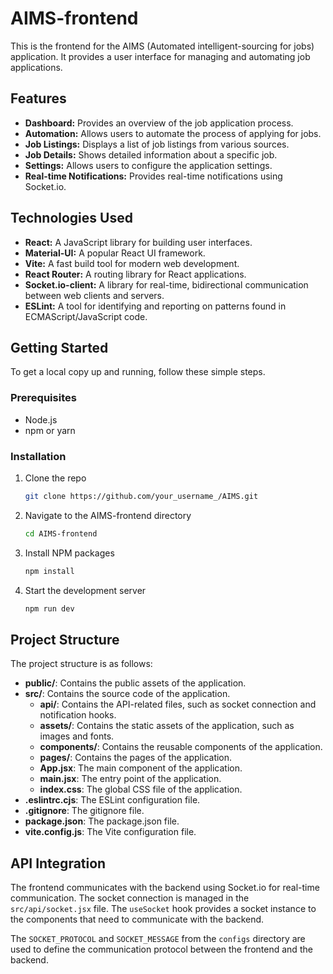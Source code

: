 # AIMS-frontend

This is the frontend for the AIMS (Automated intelligent-sourcing for jobs) application. It provides a user interface for managing and automating job applications.

## Features

- **Dashboard:** Provides an overview of the job application process.
- **Automation:** Allows users to automate the process of applying for jobs.
- **Job Listings:** Displays a list of job listings from various sources.
- **Job Details:** Shows detailed information about a specific job.
- **Settings:** Allows users to configure the application settings.
- **Real-time Notifications:** Provides real-time notifications using Socket.io.

## Technologies Used

- **React:** A JavaScript library for building user interfaces.
- **Material-UI:** A popular React UI framework.
- **Vite:** A fast build tool for modern web development.
- **React Router:** A routing library for React applications.
- **Socket.io-client:** A library for real-time, bidirectional communication between web clients and servers.
- **ESLint:** A tool for identifying and reporting on patterns found in ECMAScript/JavaScript code.

## Getting Started

To get a local copy up and running, follow these simple steps.

### Prerequisites

- Node.js
- npm or yarn

### Installation

1. Clone the repo
   ```sh
   git clone https://github.com/your_username_/AIMS.git
   ```
2. Navigate to the AIMS-frontend directory
   ```sh
   cd AIMS-frontend
   ```
3. Install NPM packages
   ```sh
   npm install
   ```
4. Start the development server
   ```sh
   npm run dev
   ```

## Project Structure

The project structure is as follows:

- **public/**: Contains the public assets of the application.
- **src/**: Contains the source code of the application.
  - **api/**: Contains the API-related files, such as socket connection and notification hooks.
  - **assets/**: Contains the static assets of the application, such as images and fonts.
  - **components/**: Contains the reusable components of the application.
  - **pages/**: Contains the pages of the application.
  - **App.jsx**: The main component of the application.
  - **main.jsx**: The entry point of the application.
  - **index.css**: The global CSS file of the application.
- **.eslintrc.cjs**: The ESLint configuration file.
- **.gitignore**: The gitignore file.
- **package.json**: The package.json file.
- **vite.config.js**: The Vite configuration file.

## API Integration

The frontend communicates with the backend using Socket.io for real-time communication. The socket connection is managed in the `src/api/socket.jsx` file. The `useSocket` hook provides a socket instance to the components that need to communicate with the backend.

The `SOCKET_PROTOCOL` and `SOCKET_MESSAGE` from the `configs` directory are used to define the communication protocol between the frontend and the backend.
